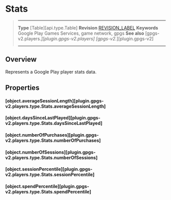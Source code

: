 # Stats

> --------------------- ------------------------------------------------------------------------------------------
> __Type__              [Table][api.type.Table]
> __Revision__          [REVISION_LABEL](REVISION_URL)
> __Keywords__          Google Play Games Services, game network, gpgs
> __See also__          [gpgs-v2.players.*][plugin.gpgs-v2.players]
>                       [gpgs-v2.*][plugin.gpgs-v2]
> --------------------- ------------------------------------------------------------------------------------------

## Overview

Represents a Google Play player stats data.

## Properties

#### [object.averageSessionLength][plugin.gpgs-v2.players.type.Stats.averageSessionLength]

#### [object.daysSinceLastPlayed][plugin.gpgs-v2.players.type.Stats.daysSinceLastPlayed]

#### [object.numberOfPurchases][plugin.gpgs-v2.players.type.Stats.numberOfPurchases]

#### [object.numberOfSessions][plugin.gpgs-v2.players.type.Stats.numberOfSessions]

#### [object.sessionPercentile][plugin.gpgs-v2.players.type.Stats.sessionPercentile]

#### [object.spendPercentile][plugin.gpgs-v2.players.type.Stats.spendPercentile]
